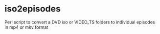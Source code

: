iso2episodes
============

Perl script to convert a DVD iso or VIDEO_TS folders to individual episodes in mp4 or mkv format